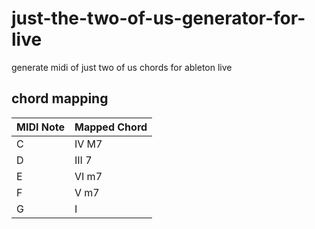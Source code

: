 # just-the-two-of-us-generator-for-live
generate midi of just two of us chords for ableton live

## chord mapping

| MIDI Note | Mapped Chord | 
| --------- | ------------ | 
| C         | IV M7        | 
| D         | III 7        | 
| E         | VI m7        | 
| F         | V m7         | 
| G         | I            | 
